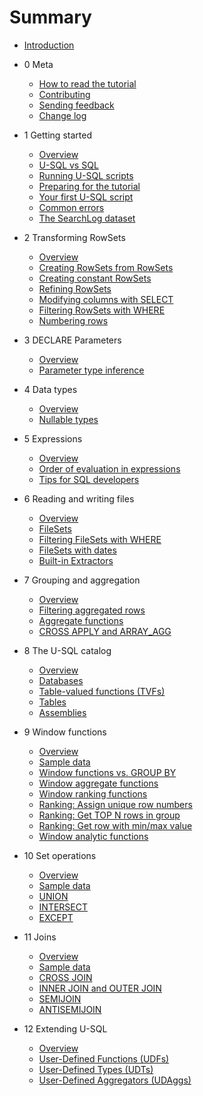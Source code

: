 # Summary

* [Introduction](README.md)

* 0 Meta
  * [How to read the tutorial](ch00/how-to-read.md)
  * [Contributing](ch00/contributing.md)
  * [Sending feedback](ch00/feedback.md)
  * [Change log](ch00/change-log.md)

* 1 Getting started
  * [Overview](ch01/getting-started-intro.md)
  * [U-SQL vs SQL](ch01/usql-vs-sql.md)
  * [Running U-SQL scripts](ch01/running-usql-scripts.md)
  * [Preparing for the tutorial](ch01/preparing-for-the-tutorial.md)
  * [Your first U-SQL script](ch01/your-first-usql-script.md)
  * [Common errors](ch01/common-errors.md)
  * [The SearchLog dataset](ch01/searchlog-dataset.md) 

* 2 Transforming RowSets
  * [Overview](ch02/transforming-rowsets-intro.md)
  * [Creating RowSets from RowSets](ch02/creating-rowsets-from-rowsets.md)
  * [Creating constant RowSets](ch02/creating-constant-rowsets.md)
  * [Refining RowSets](ch02/refining-rowsets.md)
  * [Modifying columns with SELECT](ch02/modifying-columns-with-select.md)
  * [Filtering RowSets with WHERE](ch02/filtering-rowsets-with-where.md)
  * [Numbering rows](ch02/numbering-rows.md)

* 3 DECLARE Parameters
  * [Overview](ch03/declare-parameters-intro.md)
  * [Parameter type inference](ch03/parameter-type-inference.md)

* 4 Data types
  * [Overview](ch04/data-types-intro.md)
  * [Nullable types](ch04/nullable-types.md)

* 5 Expressions
  * [Overview](ch05/expressions-intro.md)
  * [Order of evaluation in expressions](ch05/order-of-evaluation-in-expressions.md)
  * [Tips for SQL developers](ch05/tips-for-sql-developers.md)

* 6 Reading and writing files
  * [Overview](ch06/reading-and-writing-files-intro.md)
  * [FileSets](ch06/filesets.md)
  * [Filtering FileSets with WHERE](ch06/filtering-filesets-with-where.md)
  * [FileSets with dates](ch06/filesets-with-dates.md)
  * [Built-in Extractors](ch06/built-in-extractors.md)

* 7 Grouping and aggregation
  * [Overview](ch07/grouping-and-aggregation-intro.md)
  * [Filtering aggregated rows](ch07/filtering-aggregated-rows.md)
  * [Aggregate functions](ch07/aggregate-functions.md)
  * [CROSS APPLY and ARRAY\_AGG](ch07/cross-apply-and-array_agg.md)

* 8 The U-SQL catalog
  * [Overview](ch08/usql-catalog-intro.md)
  * [Databases](ch08/usql-databases.md)
  * [Table-valued functions \(TVFs\)](ch08/usql-table-valued-functions.md)
  * [Tables](ch08/usql-tables.md)
  * [Assemblies](ch08/assemblies.md)

* 9 Window functions
  * [Overview](ch09/window-functions-intro.md)
  * [Sample data](ch09/sample-data.md)
  * [Window functions vs. GROUP BY](ch09/window-functions-vs-group-by.md)
  * [Window aggregate functions](ch09/window-aggregate-functions.md)
  * [Window ranking functions](ch09/window-ranking-functions.md)
  * [Ranking: Assign unique row numbers](ch09/ranking-assign-new-unique-row-numbers.md)
  * [Ranking: Get TOP N rows in group](ch09/ranking-get-top-n-rows-in-group.md)
  * [Ranking: Get row with min/max value](ch09/ranking-get-row-with-min-max-value.md)
  * [Window analytic functions](ch09/window-analytic-functions.md)

* 10 Set operations
  * [Overview](ch10/set-operations-intro.md)
  * [Sample data](ch10/sample-data.md)
  * [UNION](ch10/union.md)
  * [INTERSECT](ch10/intersect.md)
  * [EXCEPT](ch10/except.md)

* 11 Joins
  * [Overview](ch11/joins-intro.md)
  * [Sample data](ch11/sample-data.md)
  * [CROSS JOIN](ch11/cross-join.md)
  * [INNER JOIN and OUTER JOIN](ch11/ch11/inner-join-and-outer-join.md.md)
  * [SEMIJOIN](ch11/semijoin.md)
  * [ANTISEMIJOIN](ch11/antisemijoin.md)

* 12 Extending U-SQL
  * [Overview](ch12/extending-usql-intro.md)
  * [User-Defined Functions (UDFs)](ch12/user-defined-functions.md)
  * [User-Defined Types (UDTs)](ch12/user-defined-types.md)
  * [User-Defined Aggregators (UDAggs)](ch12/user-defined-aggregators.md)


